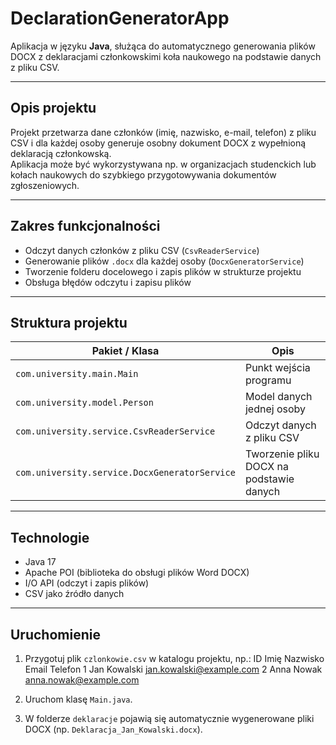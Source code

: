 # DeclarationGeneratorApp

Aplikacja w języku **Java**, służąca do automatycznego generowania plików DOCX z deklaracjami członkowskimi koła naukowego na podstawie danych z pliku CSV.

---

## Opis projektu

Projekt przetwarza dane członków (imię, nazwisko, e-mail, telefon) z pliku CSV i dla każdej osoby generuje osobny dokument DOCX z wypełnioną deklaracją członkowską.  
Aplikacja może być wykorzystywana np. w organizacjach studenckich lub kołach naukowych do szybkiego przygotowywania dokumentów zgłoszeniowych.

---

## Zakres funkcjonalności

- Odczyt danych członków z pliku CSV (`CsvReaderService`)
- Generowanie plików `.docx` dla każdej osoby (`DocxGeneratorService`)
- Tworzenie folderu docelowego i zapis plików w strukturze projektu
- Obsługa błędów odczytu i zapisu plików

---

## Struktura projektu

| Pakiet / Klasa | Opis |
|----------------|------|
| `com.university.main.Main` | Punkt wejścia programu |
| `com.university.model.Person` | Model danych jednej osoby |
| `com.university.service.CsvReaderService` | Odczyt danych z pliku CSV |
| `com.university.service.DocxGeneratorService` | Tworzenie pliku DOCX na podstawie danych |

---

## Technologie

- Java 17  
- Apache POI (biblioteka do obsługi plików Word DOCX)  
- I/O API (odczyt i zapis plików)  
- CSV jako źródło danych  

---

## Uruchomienie

1. Przygotuj plik `czlonkowie.csv` w katalogu projektu, np.:
ID Imię Nazwisko Email Telefon
1 Jan Kowalski jan.kowalski@example.com
2 Anna Nowak anna.nowak@example.com

2. Uruchom klasę `Main.java`.

3. W folderze `deklaracje` pojawią się automatycznie wygenerowane pliki DOCX (np. `Deklaracja_Jan_Kowalski.docx`).


